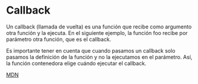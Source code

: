# Callback

Un callback (llamada de vuelta) es una función que recibe como argumento otra función y la ejecuta. En el siguiente ejemplo, la función foo recibe por parámetro otra función, que es el callback. 

Es importante tener en cuenta que cuando pasamos un callback solo pasamos la definición de la función y no la ejecutamos en el parámetro. Así, la función contenedora elige cuándo ejecutar el callback.

[MDN](https://developer.mozilla.org/es/docs/Glossary/Callback_function)